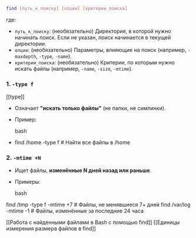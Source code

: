 

````bash
find [путь_к_поиску] [опции] [критерии_поиска]
````

где:

- `путь_к_поиску`: (необязательно) Директория, в которой нужно начинать поиск. Если не указан, поиск начинается в текущей директории.
- `опции`: (необязательно) Параметры, влияющие на поиск (например, `-maxdepth`, `-type`, `-name`).
- `критерии_поиска`: (необязательно) Критерии, по которым нужно искать файлы (например, `-name`, `-size`, `-mtime`).

### 1. **`-type f`**
[[type]]
- Означает **"искать только файлы"** (не папки, не симлинки).
    
- Пример:
    
    bash
    

- find /home -type f  # Найти все файлы в /home
    

### 2. **`-mtime +N`**

- Ищет файлы, **изменённые N дней назад или раньше**.
    
- Примеры:
    
    bash
    

find /tmp -type f -mtime +7  # Файлы, не менявшиеся 7+ дней
find /var/log -mtime -1     # Файлы, изменённые за последние 24 часа

[[Работа с найденными файлами в Bash с помощью find]]
[[Единицы измерения размера файлов в find]]

